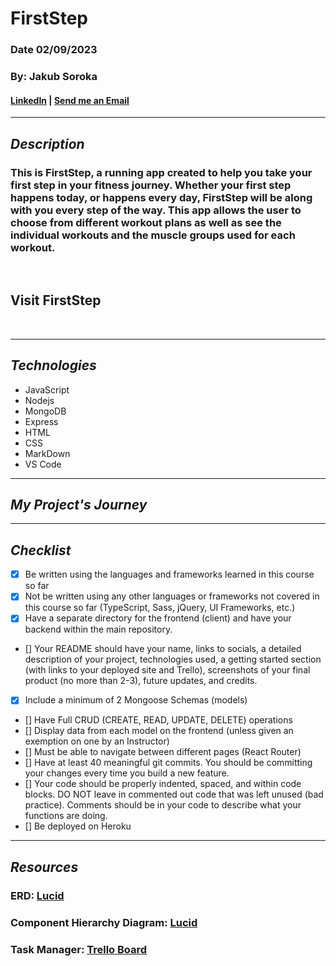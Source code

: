 # **FirstStep**
### Date 02/09/2023
### By: Jakub Soroka
#### [LinkedIn](https://www.linkedin.com/in/jakubsoroka) | [Send me an Email](mailto:jsorokaGIS@gmail.com)
***
## ***Description***
###  This is FirstStep, a running app created to help you take your first step in your fitness journey. Whether your first step happens today, or happens every day, FirstStep will be along with you every step of the way. This app allows the user to choose from different workout plans as well as see the individual workouts and the muscle groups used for each workout.
<br/>

## Visit FirstStep

<br/>

***
## ***Technologies***
* JavaScript
* Nodejs
* MongoDB
* Express
* HTML
* CSS
* MarkDown
* VS Code
***

## ***My Project's Journey*** ##

***
## ***Checklist***
* [X] Be written using the languages and frameworks learned in this course so far
* [X] Not be written using any other languages or frameworks not covered in this course so far (TypeScript, Sass, jQuery, UI Frameworks, etc.)
* [X] Have a separate directory for the frontend (client) and have your backend within the main repository.
* [] Your README should have your name, links to socials, a detailed description of your project, technologies used, a getting started section (with links to your deployed site and Trello), screenshots of your final product (no more than 2-3), future updates, and credits.
* [X] Include a minimum of 2 Mongoose Schemas (models)
* [] Have Full CRUD (CREATE, READ, UPDATE, DELETE) operations
* [] Display data from each model on the frontend (unless given an exemption on one by an Instructor)
* [] Must be able to navigate between different pages (React Router)
* [] Have at least 40 meaningful git commits. You should be committing your changes every time you build a new feature.
* [] Your code should be properly indented, spaced, and within code blocks. DO NOT leave in commented out code that was left unused (bad practice). Comments should be in your code to describe what your functions are doing.
* [] Be deployed on Heroku
***
## ***Resources*** #

### ERD: [Lucid](https://lucid.app/documents/view/1306e49c-b848-4ab8-beb8-ec7569b23a67)
### Component Hierarchy Diagram: [Lucid](https://lucid.app/documents/view/1873be0b-c9ae-4601-9a69-433699a1bd2f)
### Task Manager: [Trello Board](https://trello.com/invite/b/q0tueNkl/ATTI6fadc506bb60fcbfeaa387ecd9db7fde42AE3B7D/firststep)
